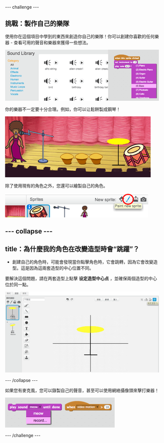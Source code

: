 \--- challenge \---

## 挑戰：製作自己的樂隊

使用你在這個項目中學到的東西來創造你自己的樂隊！你可以創建你喜歡的任何樂器 - 查看可用的聲音和樂器來獲得一些想法。

![截圖](images/band-ideas.png)

你的樂器不一定要十分合理。例如，你可以让鬆餅製成鋼琴！

![截圖](images/band-piano.png)

除了使用現有的角色之外，您還可以繪製自己的角色。

![截圖](images/band-draw.png)

## \--- collapse \---

## title：為什麼我的角色在改變造型時會“跳躍”？

+ 創建自己的角色時，可能會發現當你點擊角色時，它會跳轉，因為它會改變造型。這是因為這兩套造型的中心位置不同。

要解決這個問題，請在两套造型上點擊 **设定造型中心点** ，並確保兩個造型的中心位於同一點。

![截圖](images/band-center.png)

\--- /collapse \---

如果您有麥克風，您可以錄製自己的聲音，甚至可以使用網絡攝像頭來擊打樂器！

![截圖](images/band-io.png)

\--- /challenge \---